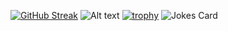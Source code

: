 
<!--START_SECTION:waka-->
<!--END_SECTION:waka-->
[![GitHub Streak](http://github-readme-streak-stats.herokuapp.com?user=jaredthejellyfish&theme=tokyonight&hide_border=true&date_format=j%2Fn%5B%2FY%5D)](https://git.io/streak-stats)
![Alt text](https://spotify-recently-played-readme.vercel.app/api?user=31qrjnk56cnzqtlslu5otmhbgygu&count=3)
[![trophy](https://github-profile-trophy.vercel.app/?username=jaredthejellyfish&theme=tokyonight)](https://github.com/jaredthejellyfish/github-profile-trophy)
<img src="https://readme-jokes.vercel.app/api?theme=tokyonight" alt="Jokes Card" />
  
